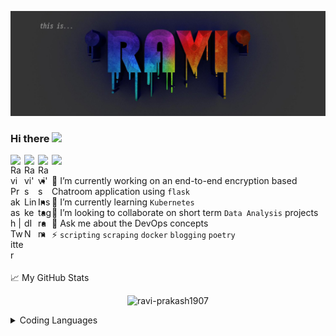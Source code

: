 ![banner](assets/banner.jpeg)

### Hi there <img src="https://media.giphy.com/media/hvRJCLFzcasrR4ia7z/giphy.gif" width="25px"> 

<a href="https://twitter.com/73MP0R4L">
  <img align="left" alt="Ravi Prakash | Twitter" width="22px" src="https://raw.githubusercontent.com/peterthehan/peterthehan/master/assets/twitter.svg" />
</a>
<a href="https://www.linkedin.com/in/ravi-prakash1907/">
  <img align="left" alt="Ravi's LinkedIN" width="22px" src="https://raw.githubusercontent.com/peterthehan/peterthehan/master/assets/linkedin.svg" />
</a>
<a href="https://www.instagram.com/ravi_prakash1907/">
  <img align="left" alt="Ravi's Instagram" width="22px" src="https://camo.githubusercontent.com/c9dacf0f25a1489fdbc6c0d2b41cda58b77fa210a13a886d6f99e027adfbd358/68747470733a2f2f6564656e742e6769746875622e696f2f537570657254696e7949636f6e732f696d616765732f7376672f696e7374616772616d2e737667" />
</a>

![](https://visitor-badge.glitch.me/badge?page_id=ravi-prakash1907.ravi-prakash1907)


<!--
**ravi-prakash1907/ravi-prakash1907**
-->

- 🔭 I’m currently working on an end-to-end encryption based Chatroom application using `flask`
- 🌱 I’m currently learning `Kubernetes`
- 👯 I’m looking to collaborate on short term `Data Analysis` projects
- 💬 Ask me about the DevOps concepts
- ⚡ `scripting` `scraping` `docker` `blogging` `poetry`

<br />


📈 My GitHub Stats

<p align="center"> <img src="https://github-readme-stats.vercel.app/api?username=ravi-prakash1907&show_icons=true&theme=gotham" alt="ravi-prakash1907" />

<details>  
  <summary>
    Coding Languages
  </summary>  
  
  ![Highly Used Languages](https://github-readme-stats.vercel.app/api/top-langs/?username=ravi-prakash1907&layout=compact)
</details>


